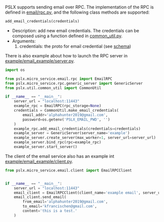 PSLX supports sending email over RPC. The implementation of the RPC is defined in [email/rpc.py](https://github.com/kfrancischen/pslx/blob/master/pslx/micro_service/email/rpc.py),
and the following class methods are supported:

```python
add_email_credentials(credentials)
```
* Description: add new email credentials. The credentials can be composed using a function defined in [common_util.py](https://github.com/kfrancischen/pslx/blob/master/pslx/util/common_util.py).
* Arguments:
    1. credentials: the proto for email credential (see [schema](../schema.md))


There is also example about how to launch the RPC server in [example/email_example/server.py](https://github.com/kfrancischen/pslx/blob/master/example/email_example/server.py).

```python
import os

from pslx.micro_service.email.rpc import EmailRPC
from pslx.micro_service.rpc.generic_server import GenericServer
from pslx.util.common_util import CommonUtil

if __name__ == "__main__":
    server_url = "localhost:11443"
    example_rpc = EmailRPC(rpc_storage=None)
    credentials = CommonUtil.make_email_credentials(
        email_addr='alphahunter2019@gmail.com',
        password=os.getenv('PSLX_EMAIL_PWD', '')
    )
    example_rpc.add_email_credentials(credentials=credentials)
    example_server = GenericServer(server_name='example')
    example_server.create_server(max_worker=1, server_url=server_url)
    example_server.bind_rpc(rpc=example_rpc)
    example_server.start_server()
```


The client of the email service also has an example int [example/email_example/client.py](https://github.com/kfrancischen/pslx/blob/master/example/email_example/client.py).
```python
from pslx.micro_service.email.client import EmailRPCClient


if __name__ == "__main__":
    server_url = "localhost:11443"
    email_client = EmailRPCClient(client_name='example email', server_url=server_url)
    email_client.send_email(
        from_email='alphahunter2019@gmail.com',
        to_email='kfrancischen@gmail.com',
        content='this is a test.'
    )
```
